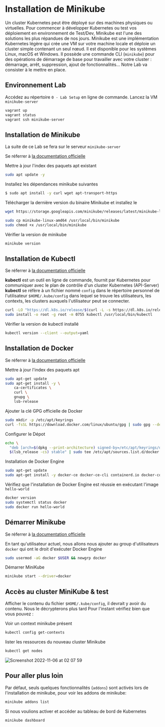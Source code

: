 # Installation de Minikube

Un cluster Kubernetes peut être déployé sur des machines physiques ou virtuelles. 
Pour commencer à développer Kubernetes ou test vos déploiement en environnement de Test/Dev, Minikube est l'une des solutions les plus répandues de nos jours. 
Minikube est une implémentation Kubernetes légère qui crée une VM sur votre machine locale et déploie un cluster simple contenant un seul nœud. 
Il est disponible pour les systèmes Linux, macOS et Windows.
Il possède une commande CLI (`minikube`) pour des opérations de démarrage de base pour travailler avec votre cluster : démarrage, arrêt, suppression, ajout de fonctionnalités... 
Notre Lab va consister à le mettre en place.

## Environnement Lab

Accédez au répertoire `0 - Lab Setup` en ligne de commande.
Lancez la VM `minikube-server`

```bash
vagrant up
vagrant status
vagrant ssh minikube-server
```

## Installation de Minikube

La suite de ce Lab se fera sur le serveur `minikube-server`

Se réferrer à [la documentation officielle](https://kubernetes.io/fr/docs/tasks/tools/install-minikube/)

Mettre à jour l'index des paquets apt existant

```bash
sudo apt update -y
```

Installez les dépendances minikube suivantes

```bash
$ sudo apt install -y curl wget apt-transport-https
```

Télécharger la dernière version du binaire Minikube et installez le

```bash
wget https://storage.googleapis.com/minikube/releases/latest/minikube-linux-amd64

sudo cp minikube-linux-amd64 /usr/local/bin/minikube
sudo chmod +x /usr/local/bin/minikube
```

Vérifier la version de minikube

```bash
minikube version
```

## Installation de Kubectl

Se réferrer à [la documentation officielle](https://kubernetes.io/docs/tasks/tools/install-kubectl-linux/)

**kubectl** est un outil en ligne de commande, fournit par Kubernetes pour communiquer avec le plan de contrôle d'un cluster Kubernetes (API-Server)
**kubectl** se réfère à un fichier nommé `config` dans le répertoire personnel de l'utilisateur `$HOME/.kube/config` dans lequel se trouve les utilisateurs, les contexts, les clusters auxquels l'utilisateur peut se connecter.


```bash
curl -LO "https://dl.k8s.io/release/$(curl -L -s https://dl.k8s.io/release/stable.txt)/bin/linux/amd64/kubectl"
sudo install -o root -g root -m 0755 kubectl /usr/local/bin/kubectl
```

Vérifier la version de kubectl installé

```bash
kubectl version --client --output=yaml 
```

## Installation de Docker

Se réferrer à [la documentation officielle](https://docs.docker.com/engine/install/ubuntu/)

Mettre à jour l'index des paquets apt

```bash
sudo apt-get update
sudo apt-get install -y \
    ca-certificates \
    curl \
    gnupg \
    lsb-release
```

Ajouter la clé GPG officielle de Docker

```bash
sudo mkdir -p /etc/apt/keyrings
curl -fsSL https://download.docker.com/linux/ubuntu/gpg | sudo gpg --dearmor -o /etc/apt/keyrings/docker.gpg
```

Configurer le Dépot 

```bash
echo \
  "deb [arch=$(dpkg --print-architecture) signed-by=/etc/apt/keyrings/docker.gpg] https://download.docker.com/linux/ubuntu \
  $(lsb_release -cs) stable" | sudo tee /etc/apt/sources.list.d/docker.list > /dev/null
```

Installation de Docker Engine

```bash
sudo apt-get update
sudo apt-get install -y docker-ce docker-ce-cli containerd.io docker-compose-plugin

```

Vérifiez que l'installation de Docker Engine est réussie en exécutant l'image `hello-world`

```bash
docker version
sudo systemctl status docker
sudo docker run hello-world
```



## Démarrer Minikube

Se réferrer à [la documentation officielle](https://minikube.sigs.k8s.io/docs/start/)

En tant qu'utilisateur actuel, nous allons nous ajouter au group d'utilisateurs `docker` qui ont le droit d'exécuter Docker Engine

```bash
sudo usermod -aG docker $USER && newgrp docker
```

Démarrer MiniKube

```bash
minikube start --driver=docker
```

## Accès au cluster MiniKube & test

Afficher le contenu du fichier `$HOME/.kube/config`, il devrait y avoir du contenu. Nous le décrypterons plus tard
Pour l'instant vérifiez bien que vous pouvez : 

Voir un context minikube présent 

```bash
kubectl config get-contexts
```

lister les ressources du nouveau cluster Minikube

```bash
kubectl get nodes
```
![Screenshot 2022-11-06 at 02 07 59](https://user-images.githubusercontent.com/59444079/200149425-e95099ee-43bc-43de-82bf-82cb14f7d8ba.png)

## Pour aller plus loin

Par défaut, seuls quelques fonctionnalités (`addons`) sont activés lors de l'installation de minikube, pour voir les addons de minikube:

```bash
minikube addons list
```

Si nous voulions activer et accéder au tableau de bord de Kubernetes

```bash
minikube dashboard
```
```bash

```